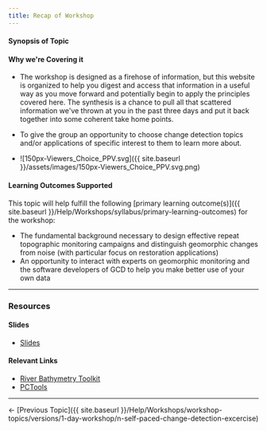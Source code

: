 ```yaml
---
title: Recap of Workshop
---
```


#### Synopsis of Topic

#### Why we're Covering it

- The workshop is designed as a firehose of information, but this website is organized to help you digest and access that information in a useful way as you move forward and potentially begin to apply the principles covered here. The synthesis is a chance to pull all that scattered information we've thrown at you in the past three days and put it back together into some coherent take home points. 


- To give the group an opportunity to choose change detection topics and/or applications of specific interest to them to learn more about.
- ![150px-Viewers_Choice_PPV.svg]({{ site.baseurl }}/assets/images/150px-Viewers_Choice_PPV.svg.png)

#### Learning Outcomes Supported

This topic will help fulfill the following [primary learning outcome(s)]({{ site.baseurl }}/Help/Workshops/syllabus/primary-learning-outcomes) for the workshop:

- The fundamental background necessary to design effective repeat topographic monitoring campaigns and distinguish geomorphic changes from noise (with particular focus on restoration applications)
- An opportunity to interact with experts on geomorphic monitoring and the software developers of GCD to help you make better use of your own data

------

### Resources

#### Slides

- [ Slides](http://etal.usu.edu/GCD/Workshop/2015_RRNW/Lectures/O_CourseSynthesis.pdf)

#### Relevant Links

- [River Bathymetry Toolkit](http://essa.com/tools/rbt/)
- [PCTools](http://www.joewheaton.org/Home/research/unlisted-software/point-cloud-tools)

------

← [Previous Topic]({{ site.baseurl }}/Help/Workshops/workshop-topics/versions/1-day-workshop/n-self-paced-change-detection-excercise)    